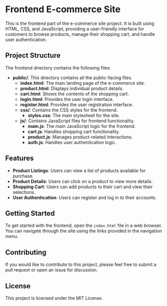 # Frontend E-commerce Site

This is the frontend part of the e-commerce site project. It is built using HTML, CSS, and JavaScript, providing a user-friendly interface for customers to browse products, manage their shopping cart, and handle user authentication.

## Project Structure

The frontend directory contains the following files:

- **public/**: This directory contains all the public-facing files.
  - **index.html**: The main landing page of the e-commerce site.
  - **product.html**: Displays individual product details.
  - **cart.html**: Shows the contents of the shopping cart.
  - **login.html**: Provides the user login interface.
  - **register.html**: Provides the user registration interface.
  - **css/**: Contains the CSS styles for the frontend.
    - **styles.css**: The main stylesheet for the site.
  - **js/**: Contains JavaScript files for frontend functionality.
    - **main.js**: The main JavaScript logic for the frontend.
    - **cart.js**: Handles shopping cart functionality.
    - **product.js**: Manages product-related interactions.
    - **auth.js**: Handles user authentication logic.

## Features

- **Product Listings**: Users can view a list of products available for purchase.
- **Product Details**: Users can click on a product to view more details.
- **Shopping Cart**: Users can add products to their cart and view their selections.
- **User Authentication**: Users can register and log in to their accounts.

## Getting Started

To get started with the frontend, open the `index.html` file in a web browser. You can navigate through the site using the links provided in the navigation menu.

## Contributing

If you would like to contribute to this project, please feel free to submit a pull request or open an issue for discussion.

## License

This project is licensed under the MIT License.